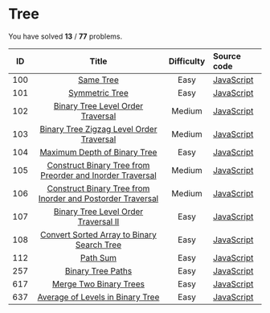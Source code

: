 # Tree 
You have solved  **13** / **77** problems.

| ID | Title | Difficulty | Source code |
|:--:|:-----:|:----------:|:------------|
| 100 | [Same Tree](https://leetcode.com/problems/same-tree/)| Easy | [JavaScript](../Problems/100.same-tree/JavaScript.js) |
| 101 | [Symmetric Tree](https://leetcode.com/problems/symmetric-tree/)| Easy | [JavaScript](../Problems/101.symmetric-tree/JavaScript.js) |
| 102 | [Binary Tree Level Order Traversal](https://leetcode.com/problems/binary-tree-level-order-traversal/)| Medium | [JavaScript](../Problems/102.binary-tree-level-order-traversal/JavaScript.js) |
| 103 | [Binary Tree Zigzag Level Order Traversal](https://leetcode.com/problems/binary-tree-zigzag-level-order-traversal/)| Medium | [JavaScript](../Problems/103.binary-tree-zigzag-level-order-traversal/JavaScript.js) |
| 104 | [Maximum Depth of Binary Tree](https://leetcode.com/problems/maximum-depth-of-binary-tree/)| Easy | [JavaScript](../Problems/104.maximum-depth-of-binary-tree/JavaScript.js) |
| 105 | [Construct Binary Tree from Preorder and Inorder Traversal](https://leetcode.com/problems/construct-binary-tree-from-preorder-and-inorder-traversal/)| Medium | [JavaScript](../Problems/105.construct-binary-tree-from-preorder-and-inorder-traversal/JavaScript.js) |
| 106 | [Construct Binary Tree from Inorder and Postorder Traversal](https://leetcode.com/problems/construct-binary-tree-from-inorder-and-postorder-traversal/)| Medium | [JavaScript](../Problems/106.construct-binary-tree-from-inorder-and-postorder-traversal/JavaScript.js) |
| 107 | [Binary Tree Level Order Traversal II](https://leetcode.com/problems/binary-tree-level-order-traversal-ii/)| Easy | [JavaScript](../Problems/107.binary-tree-level-order-traversal-ii/JavaScript.js) |
| 108 | [Convert Sorted Array to Binary Search Tree](https://leetcode.com/problems/convert-sorted-array-to-binary-search-tree/)| Easy | [JavaScript](../Problems/108.convert-sorted-array-to-binary-search-tree/JavaScript.js) |
| 112 | [Path Sum](https://leetcode.com/problems/path-sum/)| Easy | [JavaScript](../Problems/112.path-sum/JavaScript.js) |
| 257 | [Binary Tree Paths](https://leetcode.com/problems/binary-tree-paths/)| Easy | [JavaScript](../Problems/257.binary-tree-paths/JavaScript.js) |
| 617 | [Merge Two Binary Trees](https://leetcode.com/problems/merge-two-binary-trees/)| Easy | [JavaScript](../Problems/617.merge-two-binary-trees/JavaScript.js) |
| 637 | [Average of Levels in Binary Tree](https://leetcode.com/problems/average-of-levels-in-binary-tree/)| Easy | [JavaScript](../Problems/637.average-of-levels-in-binary-tree/JavaScript.js) |
